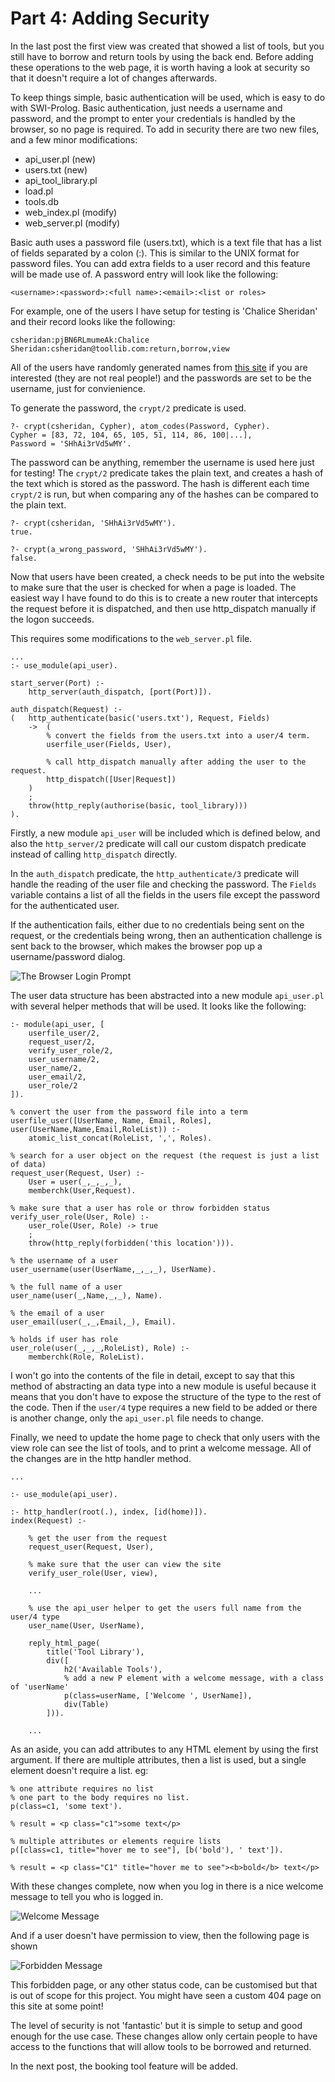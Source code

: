 # Part 4: Adding Security

In the last post the first view was created that showed a list of tools, but you still have to borrow and return tools by using the back end. Before adding these operations to the web page, it is worth having a look at security so that it doesn't require a lot of changes afterwards.

To keep things simple, basic authentication will be used, which is easy to do with SWI-Prolog. Basic authentication, just needs a username and password, and the prompt to enter your credentials is handled by the browser, so no page is required. To add in security there are two new files, and a few minor modifications:

- api_user.pl (new)
- users.txt (new)
- api_tool_library.pl
- load.pl
- tools.db
- web_index.pl (modify)
- web_server.pl (modify)

Basic auth uses a password file (users.txt), which is a text file that has a list of fields separated by a colon (:). This is similar to the UNIX format for password files. You can add extra fields to a user record and this feature will be made use of. A password entry will look like the following:

    <username>:<password>:<full name>:<email>:<list or roles>

For example, one of the users I have setup for testing is 'Chalice Sheridan' and their record looks like the following:

    csheridan:pjBN6RLmumeAk:Chalice Sheridan:csheridan@toollib.com:return,borrow,view

All of the users have randomly generated names from [this site](https://www.behindthename.com/random/) if you are interested (they are not real people!) and the passwords are set to be the username, just for convienience.

To generate the password, the `crypt/2` predicate is used.

    ?- crypt(csheridan, Cypher), atom_codes(Password, Cypher).
    Cypher = [83, 72, 104, 65, 105, 51, 114, 86, 100|...],
    Password = 'SHhAi3rVd5wMY'.

The password can be anything, remember the username is used here just for testing! The `crypt/2` predicate takes the plain text, and creates a hash of the text which is stored as the password. The hash is different each time `crypt/2` is run, but when comparing any of the hashes can be compared to the plain text.

    ?- crypt(csheridan, 'SHhAi3rVd5wMY').
    true.

    ?- crypt(a_wrong_password, 'SHhAi3rVd5wMY').
    false.

Now that users have been created, a check needs to be put into the website to make sure that the user is checked for when a page is loaded. The easiest way I have found to do this is to create a new router that intercepts the request before it is dispatched, and then use http_dispatch manually if the logon succeeds.

This requires some modifications to the `web_server.pl` file.

    ...
    :- use_module(api_user).

    start_server(Port) :-
        http_server(auth_dispatch, [port(Port)]).

    auth_dispatch(Request) :-
    (   http_authenticate(basic('users.txt'), Request, Fields)
        ->  (
            % convert the fields from the users.txt into a user/4 term.
            userfile_user(Fields, User),

            % call http_dispatch manually after adding the user to the request.
            http_dispatch([User|Request])
        )
        ;
        throw(http_reply(authorise(basic, tool_library)))
    ).

Firstly, a new module `api_user` will be included which is defined below, and also the `http_server/2` predicate will call our custom dispatch predicate instead of calling `http_dispatch` directly.

In the `auth_dispatch` predicate, the `http_authenticate/3` predicate will handle the reading of the user file and checking the password. The `Fields` variable contains a list of all the fields in the users file except the password for the authenticated user.

If the authentication fails, either due to no credentials being sent on the request, or the credentials being wrong, then an authentication challenge is sent back to the browser, which makes the browser pop up a username/password dialog.

![The Browser Login Prompt](images/tool_library_login_prompt.PNG)

The user data structure has been abstracted into a new module `api_user.pl` with several helper methods that will be used. It looks like the following:

    :- module(api_user, [
        userfile_user/2,
        request_user/2,
        verify_user_role/2,
        user_username/2,
        user_name/2,
        user_email/2,
        user_role/2
    ]).

    % convert the user from the password file into a term
    userfile_user([UserName, Name, Email, Roles], user(UserName,Name,Email,RoleList)) :-
        atomic_list_concat(RoleList, ',', Roles).

    % search for a user object on the request (the request is just a list of data)
    request_user(Request, User) :-
        User = user(_,_,_,_),
        memberchk(User,Request).

    % make sure that a user has role or throw forbidden status
    verify_user_role(User, Role) :-
        user_role(User, Role) -> true
        ;
        throw(http_reply(forbidden('this location'))).

    % the username of a user
    user_username(user(UserName,_,_,_), UserName).

    % the full name of a user
    user_name(user(_,Name,_,_), Name).

    % the email of a user
    user_email(user(_,_,Email,_), Email).

    % holds if user has role
    user_role(user(_,_,_,RoleList), Role) :-
        memberchk(Role, RoleList).

I won't go into the contents of the file in detail, except to say that this method of abstracting an data type into a new module is useful because it means that you don't have to expose the structure of the type to the rest of the code. Then if the `user/4` type requires a new field to be added or there is another change, only the `api_user.pl` file needs to change.

Finally, we need to update the home page to check that only users with the view role can see the list of tools, and to print a welcome message. All of the changes are in the http handler method.

    ...

    :- use_module(api_user).

    :- http_handler(root(.), index, [id(home)]).
    index(Request) :-

        % get the user from the request
        request_user(Request, User),

        % make sure that the user can view the site
        verify_user_role(User, view),

        ...

        % use the api_user helper to get the users full name from the user/4 type
        user_name(User, UserName),

        reply_html_page(
            title('Tool Library'),
            div([
                h2('Available Tools'),
                % add a new P element with a welcome message, with a class of 'userName'
                p(class=userName, ['Welcome ', UserName]),
                div(Table)
            ])).

        ...

As an aside, you can add attributes to any HTML element by using the first argument. If there are multiple attributes, then a list is used, but a single element doesn't require a list. eg:

    % one attribute requires no list
    % one part to the body requires no list.
    p(class=c1, 'some text').

    % result = <p class="c1">some text</p>

    % multiple attributes or elements require lists
    p([class=c1, title="hover me to see"], [b('bold'), ' text']).

    % result = <p class="C1" title="hover me to see"><b>bold</b> text</p>

With these changes complete, now when you log in there is a nice welcome message to tell you who is logged in.

![Welcome Message](images/tool_library_login_message.PNG)

And if a user doesn't have permission to view, then the following page is shown

![Forbidden Message](images/tool_library_login_forbidden.PNG)

This forbidden page, or any other status code, can be customised but that is out of scope for this project. You might have seen a custom 404 page on this site at some point!

The level of security is not 'fantastic' but it is simple to setup and good enough for the use case. These changes allow only certain people to have access to the functions that will allow tools to be borrowed and returned.

In the next post, the booking tool feature will be added.
